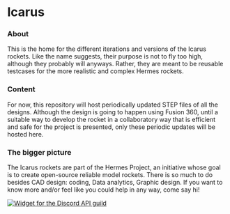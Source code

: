 # Icarus

### About
This is the home for the different iterations and versions of the Icarus rockets. Like the name suggests, their purpose is not to fly too high, although they probably will anyways. Rather, they are meant to be reusable testcases for the more realistic and complex Hermes rockets.

### Content
For now, this repository will host periodically updated STEP files of all the designs. Although the design is going to happen using Fusion 360, until a suitable way to develop the rocket in a collaboratory way that is efficient and safe for the project is presented, only these periodic updates will be hosted here.

### The bigger picture

The Icarus rockets are part of the Hermes Project, an initiative whose goal is to create open-source reliable model rockets. There is so much to do besides CAD design: coding, Data analytics, Graphic design. If you want to know more and/or feel like you could help in any way, come say hi!

[![Widget for the Discord API guild](https://discord.com/api/guilds/824454398070882334/widget.png?style=banner2)](https://discord.gg/jEPMA4SuCB)
